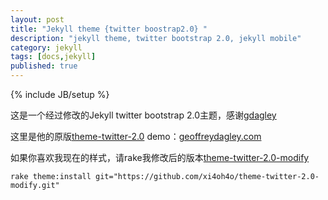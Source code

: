 ```yaml
---
layout: post
title: "Jekyll theme {twitter boostrap2.0} "
description: "jekyll theme, twitter bootstrap 2.0, jekyll mobile"
category: jekyll
tags: [docs,jekyll]
published: true
---
```


{% include JB/setup %}

这是一个经过修改的Jekyll twitter bootstrap 2.0主题，感谢[gdagley](https://github.com/gdagley/)

这里是他的原版[theme-twitter-2.0](https://github.com/gdagley/theme-twitter-2.0) demo：[geoffreydagley.com](http://geoffreydagley.com/)

如果你喜欢我现在的样式，请rake我修改后的版本[theme-twitter-2.0-modify](https://github.com/xi4oh4o/theme-twitter-2.0-modify)

    rake theme:install git="https://github.com/xi4oh4o/theme-twitter-2.0-modify.git"